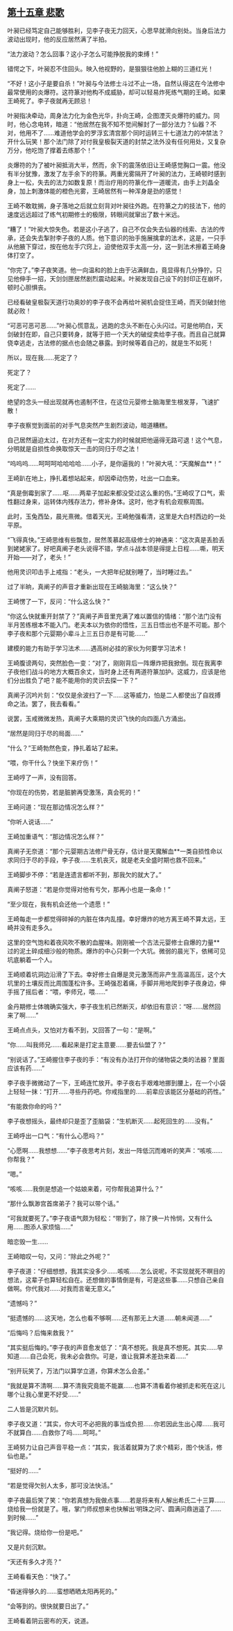 ## [第十五章 悲歌](https://www.xxbiquge.com/11_11207/5463407.html)


  叶昶已经笃定自己能够胜利，见李子夜无力回天，心思早就滑向别处。当身后法力波动出现时，他的反应居然满了半拍。

  “法力波动？怎么回事？这小子怎么可能挣脱我的束缚！”

  错愕之下，叶昶忍不住回头。映入他视野的，是狠狠往他脸上糊的三道红光！

  “不好！这小子是要自杀！”叶昶与今法修士斗过不止一场，自然认得这在今法修中最常使用的炎爆符。这符篆对他构不成威胁，却可以轻易炸死练气期的王崎。如果王崎死了。李子夜就再无顾忌！

  叶昶指决牵动，周身法力化为金色光华，扑向王崎，企图湮灭炎爆符的威力。同时，他心念电转，暗道：“他居然在我不知不觉间解封了一部分法力？仙器？不对，他用不了……难道他学会的罗浮玄清宫那个同时运转三十七道法力的冲禁法？开什么玩笑！那个法门除了对付我皇极裂天道的封禁之法外没有任何用处，又复杂万分，他吃饱了撑着去练那个！”

  炎爆符的为了被叶昶抵消大半，然而，余下的震荡依旧让王崎感觉胸口一震。他没有半分犹豫，激发了左手余下的符篆。两重光雾隔开了叶昶的法力，王崎顿时感到身上一松，失去的法力如数复原！而治疗用的符篆化作一道暖流，由手上刘晶全身，加上刺激体能的橙色光雾，王崎居然有一种浑身是劲的感觉！

  王崎不敢耽搁，身子落地之后就立刻背对叶昶往外跑。在符篆之力的技法下，他的速度远远超过了练气初期修士的极限，转眼间就窜出了数十米远。

  “糟了！”叶昶大惊失色。若是这小子逃了，自己不仅会失去仙器的线索、古法的传承，还会失去掣肘李子夜的人质。他下意识的抬手施展擒拿的法术，这是，一只手从他腋下穿过，按在他左手穴窍上，迫使他双手太高一分，这一到法术擦着王崎身体打空了。

  “你完了。”李子夜笑道。他一向温和的脸上由于沾满鲜血，竟显得有几分狰狞。只见他伸手一招，天剑剑匣居然剧烈震动起来。叶昶发现自己设下的封印正在崩坏，顿时心胆惧丧。

  已经看破皇极裂天道行功奥妙的李子夜不会再给叶昶机会捉住王崎，而天剑破封他就必败！

  “可恶可恶可恶……”叶昶心慌意乱，逃跑的念头不断在心头闪过。可是他明白，天剑破封在即，自己只要转身，就等于把一个天大的破绽卖给李子夜。而且自己就算侥幸逃走，古法修的据点也会随之暴露。到时候等着自己的，就是生不如死！

  所以，现在我……死定了？

  死定了？

  死定了……

  绝望的念头一经出现就再也遏制不住，在这位元婴修士脑海里生根发芽，飞速扩散！

  李子夜察觉到面前的对手气息突然产生剧烈波动，暗道糟糕。

  自己居然逼迫太过，在对方还有一定实力的时候就把他逼得无路可退！这个气息，分明就是自损性命换取惊天一击的同归于尽之法！

  “呜呜呜……呵呵呵哈哈哈哈……小子，是你逼我的！”叶昶大吼：“天魔解血**！”

  王崎趴在地上，挣扎着想站起来，却因牵动伤势，吐出一口血来。

  “真是倒霉到家了……呕……两辈子加起来都没受过这么重的伤。”王崎叹了口气，索性翻过身来，运转体内残存法力，修补身体。这时，他才有机会观察周围。

  此时，玉兔西坠，晨光熹微。借着天光，王崎勉强看清，这里是大白村西边的一处平原。

  “飞得真快。”王崎思维有些飘忽，居然羡慕起高级修士的神通来：“这次真是丢脸丢到姥姥家了。好吧真阐子老头说得不错，学点斗战本领是得提上日程……嘶，明天开始——对了，老头！”

  他用灵识叩击手上戒指：“老头，一大把年纪就别睡了，当时睡过去。”

  过了半晌，真阐子的声音才重新出现在王崎脑海里：“这么快？”

  王崎愣了一下，反问：“什么这么快？”

  “你这么快就重开封禁了？”真阐子声音里充满了难以置信的情绪：“那个法门没有半月苦练根本不能入门。老夫本以为依你的悟性，三五日悟出也不是不可能。那个李子夜和那个元婴期小辈斗上三五日亦是有可能……”

  建模的能力有助于学习法术……遇高树必挂的家伙为何要学习法术！

  王崎腹谤两句，突然脸色一变：“对了，刚刚背后一阵爆炸把我掀倒。现在我离李子夜他们战斗的地方大概百余丈，当时身上还有两道符篆加护。这威力，应该是他们分出胜负了吧？能不能用你的灵识去探一下？”

  真阐子沉吟片刻：“仅仅是余波扫了一下……这等威力，怕是二人都使出了自戕搏命之法。罢了，我去看看。”

  说罢，玉戒微微发热，真阐子大乘期的灵识飞快的向四面八方涌出。

  “居然是同归于尽的局面……”

  “什么？”王崎勃然色变，挣扎着站了起来。

  “喂，你干什么？快坐下来疗伤！”

  王崎哼了一声，没有回答。

  “你现在的伤势，若是脏腑再受激荡，真会死的！”

  王崎问道：“现在那边情况怎么样？”

  “你听人说话……”

  王崎加重语气：“那边情况怎么样？”

  真阐子无奈道：“那个元婴期古法修尸骨无存，估计是天魔解血**一类自损性命以求同归于尽的手段，李子夜……生机丧灭，就是老夫全盛时期也救不回来。”

  王崎脚步不停：“若是连遗言都听不到，那我欠的就大了。”

  真阐子怒道：“若是你觉得对他有亏欠，那再小也是一条命！”

  “至少现在，我有机会还他一个遗愿！”

  王崎每走一步都觉得碎掉的内脏在体内乱撞。幸好爆炸的地方离王崎不算太远，王崎并没有走多久。

  这里的空气饱和着夜风吹不散的血腥味。刚刚被一个古法元婴修士自爆的力量**过的泥土碎成细沙般的物质。爆炸的中心只剩一个大坑。微弱的晨光下，依稀可见坑底躺着一个人。

  王崎顺着坑洞边沿滑了下去。幸好修士自爆是灵元激荡而非产生高温高压，这个大坑里的土壤反而比周围蓬松许多。王崎强忍着痛，手脚并用地爬到李子夜身边，伸手摇了摇后者：“喂，李师兄，喂……”

  金丹期修士体魄确实强大，李子夜生机已然断灭，却依旧有意识：“呀……居然回来了啊……”

  王崎点点头，又怕对方看不到，又回答了一句：“是啊。”

  “你……叫我师兄……看起来是打定主意要……要去仙盟了？”

  “别说话了。”王崎握住李子夜的手：“有没有办法打开你的储物袋之类的法器？里面应该有药……”

  李子夜手微微动了一下，王崎连忙放开。李子夜右手艰难地挪到腰上，在一个小袋上轻轻一抹：“打开……寻些丹药吧。你戒指里的……前辈应该能区分基础的药性。”

  “有能救你命的吗？”

  李子夜想摇头，最终却只是歪了歪脑袋：“生机断灭……起死回生的……没有。”

  王崎呼出一口气：“有什么心愿吗？”

  “心愿啊……我想想……”李子夜思考片刻，发出一阵低沉而难听的笑声：“咳咳……你帮我？”

  “嗯。”

  “咳咳……我倒是想追一个姑娘来着，可你帮我追算什么？”

  “那什么飘渺宫首席弟子？我可以带个话。”

  “可我就要死了。”李子夜语气颇为轻松：“带到了，除了换一片怜悯，又有什么用……图添人家烦恼……”

  暗恋毁一生……

  王崎暗叹一句，又问：“除此之外呢？”

  李子夜道：“仔细想想，我其实没多少……咳咳……怎么说呢，不实现就死不瞑目的想法，这辈子也算轻松自在。还想做的事情倒是有，可是这些事……只想自己亲自做啊。你代我对……对我而言毫无意义。”

  “遗憾吗？”

  “挺遗憾的……这天地，怎么也看不够啊……还有那无上大道……朝未闻道……”

  “后悔吗？后悔来救我？”

  “其实挺后悔的。”李子夜的声音愈发低了：“真不想死。我是真不想死。其实……早知道……自己会死，我未必会救你。可是，谁让我算术差劲来着……”

  “别开玩笑了，万法门以算学立道，你算术怎么会差。”

  “我就是算不清啊……算不清我究竟能不能赢……也算不清看着你被抓走和死在这儿哪个让我心里更不好受……”

  二人皆是沉默片刻。

  李子夜又道：“其实，你大可不必把我的事当成负担……你若因此生出心障……我可不就算白……白救你了吗……呵呵。”

  王崎努力让自己声音平稳一点：“其实，我活着就算为了求个精彩，图个快活，修仙也是。”

  “挺好的……”

  “若是觉得欠别人太多，那可没法快活。”

  李子夜最后笑了笑：“你若真想为我做点事……若是将来有人解出希氏二十三算……烧给我一份就是了。哦，掌门师叔想来也快解出‘明珠之问’、圆满问鼎逍遥了……到时候……”

  “我记得。烧给你一份是吧。”

  又是片刻沉默。

  “天还有多久才亮？”

  王崎看看天色：“快了。”

  “昏迷得够久的……蛮想晒晒太阳再死的。”

  “会等到的。很快就要日出了。”

  王崎看着阴云密布的天，说道。
